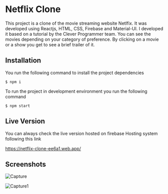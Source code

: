 # Netflix Clone

This project is a clone of the movie streaming website Netlfix. It was developed using Reactjs, HTML, CSS, Firebase and Material-UI. I developed it based on a tutorial by the Clever Programmer team. You can see the movies depending on your category of preference. By clicking on a movie or a show you get to see a brief trailer of it.

## Installation

You run the following command to install the project dependencies

```
$ npm i
```

To run the project in development environment you run the following command

```
$ npm start
```
## Live Version

You can always check the live version hosted on firebase Hosting system following this link

https://netflix-clone-ee6a1.web.app/

## Screenshots
![Capture](https://user-images.githubusercontent.com/43782909/115406513-8d036e00-a1ef-11eb-9655-b3b73e1d4570.PNG)























![Capture1](https://user-images.githubusercontent.com/43782909/115406552-94c31280-a1ef-11eb-907a-6a576a071b37.PNG)
